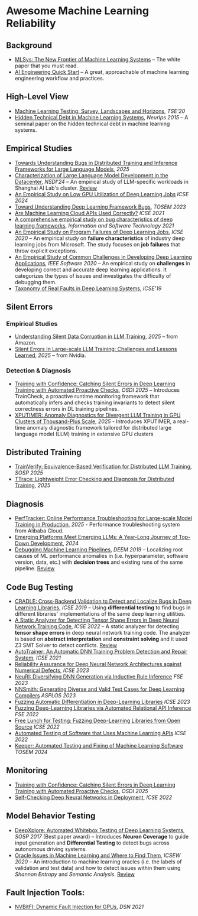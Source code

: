 # Awesome Machine Learning Reliability

## Background

- [MLSys: The New Frontier of Machine Learning Systems](https://arxiv.org/pdf/1904.03257.pdf) – The white paper that you must read.
- [AI Engineering Quick Start](https://ai-engineering.club/docs/quick_start) – A great, approachable of machine learning engineering workflow and practices.

## High-Level View

- [Machine Learning Testing: Survey, Landscapes and Horizons](https://arxiv.org/pdf/1906.10742.pdf), *TSE'20*
- [Hidden Technical Debt in Machine Learning Systems](https://papers.nips.cc/paper/5656-hidden-technical-debt-in-machine-learning-systems.pdf), *NeurIps 2015* – A seminal paper on the hidden technical debt in machine learning systems.

## Empirical Studies

- [Towards Understanding Bugs in Distributed Training and Inference Frameworks for Large Language Models](https://arxiv.org/pdf/2506.10426), *2025*
- [Characterization of Large Language Model Development in the Datacenter](https://arxiv.org/abs/2403.07648), *NSDI'24* – An empirical study of LLM-specific workloads in Shanghai AI Lab's cluster. [Review](./reviews/Characterization%20of%20Large%20Language%20Model%20Development%20in%20the%20Datacenter.md)
- [An Empirical Study on Low GPU Utilization of Deep Learning Jobs](https://dl.acm.org/doi/10.1145/3597503.3639232) *ICSE 2024*
- [Toward Understanding Deep Learning Framework Bugs](https://dl.acm.org/doi/10.1145/3587155), *TOSEM 2023*
- [Are Machine Learning Cloud APIs Used Correctly?](https://ieeexplore.ieee.org/document/9402073) *ICSE 2021*
- [A comprehensive empirical study on bug characteristics of deep learning frameworks](https://linkinghub.elsevier.com/retrieve/pii/S0950584922001306), *Information and Software Technology 2021*
- [An Empirical Study on Program Failures of Deep Learning Jobs](https://dl.acm.org/doi/10.1145/3377811.3380362), *ICSE 2020* – An empirical study on **failure characteristics** of industry deep learning jobs from Microsoft. The study focuses on **job failures** that throw explicit exceptions.
- [An Empirical Study of Common Challenges in Developing Deep Learning Applications](https://ieeexplore.ieee.org/document/8987482), *IEEE Software 2020* – An empirical study on **challenges** in developing correct and accurate deep learning applications. It categorizes the types of issues and investigates the difficulty of debugging them.
- [Taxonomy of Real Faults in Deep Learning Systems](https://arxiv.org/abs/1910.11015), *ICSE'19*

## Silent Errors

### Empirical Studies
- [Understanding Silent Data Corruption in LLM Training](https://arxiv.org/abs/2502.12340), *2025* – from Amazon.
- [Silent Errors In Large-scale LLM Training: Challenges and Lessons Learned](https://atscaleconference.com/scale-data-ai-infra/?tab=0&item=8#agenda-item-8), *2025* – from Nvidia.

### Detection & Diagnosis 
- [Training with Confidence: Catching Silent Errors in Deep Learning Training with Automated Proactive Checks](https://www.arxiv.org/abs/2506.14813), *OSDI 2025* – Introduces TrainCheck, a proactive runtime monitoring framework that automatically infers and checks training invariants to detect silent correctness errors in DL training pipelines.
- [XPUTIMER: Anomaly Diagnostics for Divergent LLM Training in GPU Clusters of Thousand-Plus Scale](https://arxiv.org/pdf/2502.05413), *2025* - Introduces XPUTIMER, a real-time anomaly diagnostic framework tailored for distributed large language model (LLM) training in extensive GPU clusters


## Distributed Training

- [TrainVerify: Equivalence-Based Verification for Distributed LLM Training](https://www.arxiv.org/abs/2506.15961), *SOSP 2025*
- [TTrace: Lightweight Error Checking and Diagnosis for Distributed Training](https://arxiv.org/abs/2506.09280), *2025*

## Diagnosis
- [PerfTracker: Online Performance Troubleshooting for Large-scale Model Training in Production](https://arxiv.org/abs/2506.08528), *2025* - Performance troubleshooting system from Alibaba Cloud.
- [Emerging Platforms Meet Emerging LLMs: A Year-Long Journey of Top-Down Development](http://arxiv.org/abs/2404.09151), *2024*
- [Debugging Machine Learning Pipelines](https://dl.acm.org/doi/10.1145/3329486.3329489), *DEEM 2019* – Localizing root causes of ML performance anomalies in (i.e. hyperparameter, software version, data, etc.) with **decision trees** and existing runs of the same pipeline. [Review](reviews/Debugging-Machine-Learning-Pipelines.md)


## Code Bug Testing

- [CRADLE: Cross-Backend Validation to Detect and Localize Bugs in Deep Learning Libraries](https://www.cs.purdue.edu/homes/lintan/publications/cradle-icse19.pdf), *ICSE 2019* – Using **differential testing** to find bugs in different libraries' implementations of the same deep learning utilities.
- [A Static Analyzer for Detecting Tensor Shape Errors in Deep Neural Network Training Code](https://dl.acm.org/doi/abs/10.1145/3510454.3528638), *ICSE 2022* – A static analyzer for detecting **tensor shape errors** in deep neural network training code. The analyzer is based on **abstract interpretation** and **constraint solving** and it used Z3 SMT Solver to detect conflicts. [Review](reviews/A-Static-Analyzer-for-Detecting-Tensor-Shape-Errors-in-Deep-Neural-Network-Training-Code.md)
- [AutoTrainer: An Automatic DNN Training Problem Detection and Repair System](https://dl.acm.org/doi/10.1109/ICSE43902.2021.00043), *ICSE 2021*
- [Reliability Assurance for Deep Neural Network Architectures against Numerical Defects](https://dl.acm.org/doi/abs/10.1109/ICSE48619.2023.00156), *ICSE 2023*
- [NeuRI: Diversifying DNN Generation via Inductive Rule Inference](https://arxiv.org/abs/2302.02261) *FSE 2023*
- [NNSmith: Generating Diverse and Valid Test Cases for Deep Learning Compilers](http://arxiv.org/abs/2207.13066) *ASPLOS 2023*
- [Fuzzing Automatic Differentiation in Deep-Learning Libraries](https://arxiv.org/pdf/2302.04351) *ICSE 2023*
- [Fuzzing Deep-Learning Libraries via Automated Relational API Inference](https://arxiv.org/pdf/2207.05531) *FSE 2022*
- [Free Lunch for Testing: Fuzzing Deep-Learning Libraries from Open Source](http://lingming.cs.illinois.edu/publications/icse2022a.pdf) *ICSE 2022*
- [Automated Testing of Software that Uses Machine Learning APIs](https://ieeexplore.ieee.org/document/9793999) *ICSE 2022*
- [Keeper: Automated Testing and Fixing of Machine Learning Software](https://www.microsoft.com/en-us/research/publication/keeper-automated-testing-and-fixing-of-machine-learning-software/) *TOSEM 2024*

## Monitoring

- [Training with Confidence: Catching Silent Errors in Deep Learning Training with Automated Proactive Checks](https://www.arxiv.org/abs/2506.14813), *OSDI 2025*
- [Self-Checking Deep Neural Networks in Deployment](https://dl.acm.org/doi/abs/10.1109/ICSE43902.2021.00044), *ICSE 2022*

## Model Behavior Testing

- [DeepXplore: Automated Whitebox Testing of Deep Learning Systems](https://dl.acm.org/doi/10.1145/3132747.3132785), *SOSP 2017* (Best paper award) – Introduces **Neuron Coverage** to guide input generation and **Differential Testing** to detect bugs across autonomous driving systems.
- [Oracle Issues in Machine Learning and Where to Find Them](https://dl.acm.org/doi/10.1145/3387940.3391490), *ICSEW 2020* – An introduction to machine learning oracles (i.e. the labels of validation and test data) and how to detect issues within them using *Shannon Entropy* and *Semantic Analysis*. [Review](reviews/Oracle-Issues-in-Machine-Learning-and-Where-to-Find-Them.md)

## Fault Injection Tools:
- [NVBitFI: Dynamic Fault Injection for GPUs](https://ieeexplore.ieee.org/abstract/document/9505068), *DSN 2021*

<!-- 
TBD:
- @misc{zhang2024surveydeeplearninglibrary,
      title={A Survey of Deep Learning Library Testing Methods}, 
      author={Xiaoyu Zhang and Weipeng Jiang and Chao Shen and Qi Li and Qian Wang and Chenhao Lin and Xiaohong Guan},
      year={2024},
      eprint={2404.17871},
      archivePrefix={arXiv},
      primaryClass={cs.SE},
      url={https://arxiv.org/abs/2404.17871}, 
}

-  -->